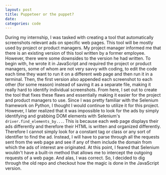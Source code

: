 ```yaml
---
layout: post
title: Puppeteer or the puppet?
date:
categories: code
---
```


During my internship, I was tasked with creating a tool that automatically screenshots relevant ads on specific web pages. This tool will be mostly used by project or product managers. My project manager informed me that there is an existing version of this tool written by a former employee. However, there were some downsides to the version he had written. To begin with, he wrote it in JavaScript and required the project or product managers, some of whom are not very savvy with coding, to edit the code each time they want to run it on a different web page and then run it in a terminal. Then, the first version also appended each screenshot to each other (for some reason) instead of saving it as a separate file, making it really hard to identify individual screenshots. From here, I set out to create the tool that fixes these flaws and essentially making it easier for the project and product managers to use.
Since I was pretty familiar with the Selenium framework on Python, I thought I would continue to utilize it for this project. However, I later realized that it was impossible to look for the ads by simply identifying and grabbing DOM elements with Selenium's `driver.find_elements_by...`. This is because each web page displays their ads differently and therefore their HTML is written and organized differently. Therefore I cannot simply look for a constant tag or class or any sort of identifier to find the ad. Instead, I will have to parse through all the requests sent from the web page and see if any of them include the domain from which the ads of interest are originated. At this point, I feared that Selenium wouldn't have a built-in method that allows me to intercept the outgoing requests of a web page. And alas, I was correct.
So, I decided to dig through the old repo and checkout how the magic is done in the JavaScript version.
